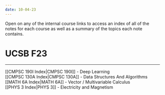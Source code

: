 ```yaml
---
date: 10-04-23
---
```

Open on any of the internal course links to access an index of all of the notes for each course as well as a summary of the topics each note contains.
# UCSB F23
---

[[CMPSC 190I Index|CMPSC 190I]] - Deep Learning \
[[CMPSC 130A Index|CMPSC 130A]] - Data Structures And Algorithms \
[[MATH 6A Index|MATH 6A]] - Vector / Multivariable Calculus \
[[PHYS 3 Index|PHYS 3]] - Electricity and Magnetism
